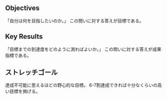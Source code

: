 ## Objectives

「自分は何を目指したいのか。」
この問いに対する答えが目標である。

## Key Results

「目標までの到達度をどのように測ればよいか。」
この問いに対する答えが成果指標である。

## ストレッチゴール

達成不可能に思えるほどの野心的な目標。
6-7割達成できれば十分なくらいの高い目標を掲げる。
